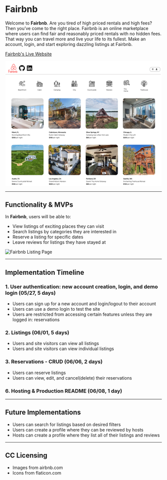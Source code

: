 # Fairbnb

Welcome to **Fairbnb**. Are you tired of high priced rentals and high fees? Then you’ve come to the right place. Fairbnb is an online marketplace where users can find fair and reasonably priced rentals with no hidden fees. That way you can travel more and live your life to its fullest. Make an account, login, and start exploring dazzling listings at Fairbnb.

[Fairbnb's Live Website](https://fairbnb-jcgn.onrender.com/)

![](frontend/public/images/Fairbnb_homepage.png)

---

## Functionality & MVPs

In **Fairbnb**, users will be able to:
- View listings of exciting places they can visit
- Search listings by categories they are interested in
- Reserve a listing for specific dates
- Leave reviews for listings they have stayed at

![Fairbnb Listing Page](frontend/src/image/Fairbnb_Listing_Page.gif)

---

## Implementation Timeline

### 1. User authentication: new account creation, login, and demo login (05/27, 5 days)
* Users can sign up for a new account and login/logout to their account
* Users can use a demo login to test the site
* Users are restricted from accessing certain features unless they are logged in: reservations

### 2. Listings (06/01, 5 days)
* Users and site visitors can view all listings
* Users and site visitors can view individual listings

### 3. Reservations - CRUD (06/06, 2 days)
* Users can reserve listings
* Users can view, edit, and cancel(delete) their reservations


### 6. Hosting & Production README (06/08, 1 day)

---

## Future Implementations
* Users can search for listings based on desired filters
* Users can create a profile where they can be reviewed by hosts
* Hosts can create a profile where they list all of their listings and reviews

---

## CC Licensing
- Images from airbnb.com
- Icons from flaticon.com